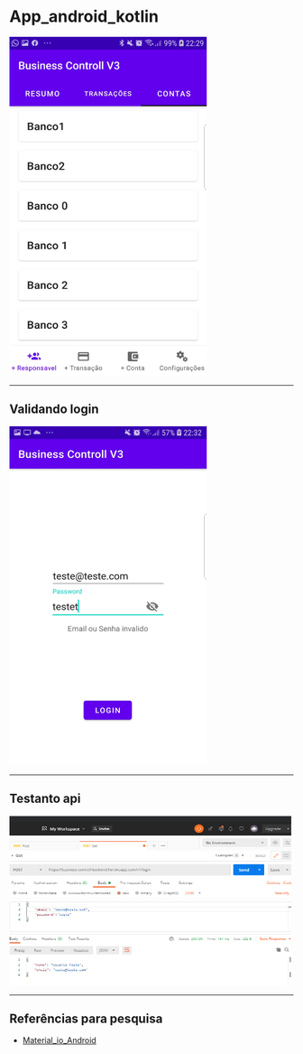 # App_android_kotlin

<img src="/img/Screenshot_20210127-222938_Business Controll V3.jpg" width="350" height="600">

____________________


## **Validando login**

<img src="/img/Screenshot_20210203-223238_Business Controll V3.jpg" width="350" height="600">

____________________

## **Testanto api**

<img src="/img/testando_api.png" width="500" height="300">

____________________


## Referências para pesquisa

  -  [Material_io_Android](https://material.io/develop/android)



